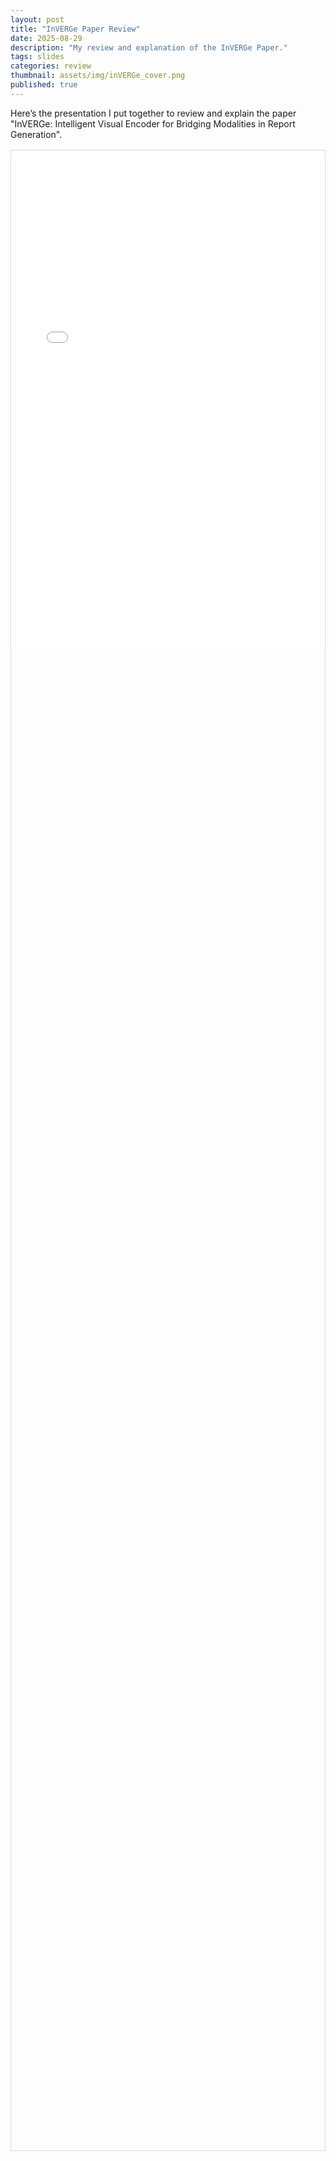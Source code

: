 ```yaml
---
layout: post
title: "InVERGe Paper Review"
date: 2025-08-29
description: "My review and explanation of the InVERGe Paper."
tags: slides
categories: review
thumbnail: assets/img/inVERGe_cover.png
published: true
---
```


Here’s the presentation I put together to review and explain the paper "InVERGe: Intelligent Visual Encoder for Bridging Modalities in Report Generation". 

<div style="height: 80vh; border: 1px solid #ddd; margin: 1rem 0;">
  <iframe 
    src="/assets/pdfjs/web/viewer.html?file=/assets/pdf/InVERGe_review.pdf" 
    width="100%" height="800" style="border:none;">
  </iframe>
</div>